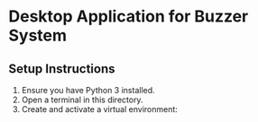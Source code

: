 # Desktop Application for Buzzer System

## Setup Instructions

1. Ensure you have Python 3 installed.
2. Open a terminal in this directory.
3. Create and activate a virtual environment:
